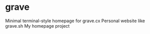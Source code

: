 # grave
Minimal terminal-style homepage for grave.cx  Personal website like grave.sh  My homepage project
